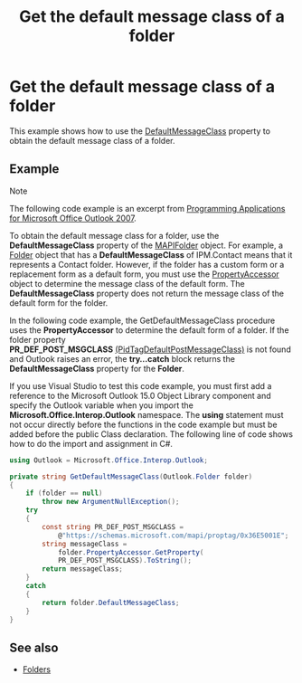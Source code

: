 ﻿---
title: Get the default message class of a folder
TOCTitle: Get the default message class of a folder
ms:assetid: 1c5faefd-b180-4114-a955-3fc524210317
ms:mtpsurl: https://msdn.microsoft.com/library/Ff184594(v=office.15)
ms:contentKeyID: 55119860
ms.date: 07/24/2014
mtps_version: v=office.15
---

# Get the default message class of a folder

This example shows how to use the [DefaultMessageClass](https://msdn.microsoft.com/library/bb646541\(v=office.15\)) property to obtain the default message class of a folder.

## Example

> [!NOTE] 
> The following code example is an excerpt from [Programming Applications for Microsoft Office Outlook 2007](https://www.amazon.com/gp/product/0735622493?ie=UTF8&tag=msmsdn-20&linkCode=as2&camp=1789&creative=9325&creativeASIN=0735622493).

To obtain the default message class for a folder, use the **DefaultMessageClass** property of the [MAPIFolder](https://msdn.microsoft.com/library/bb624369\(v=office.15\)) object. For example, a [Folder](https://msdn.microsoft.com/library/bb645774\(v=office.15\)) object that has a **DefaultMessageClass** of IPM.Contact means that it represents a Contact folder. However, if the folder has a custom form or a replacement form as a default form, you must use the [PropertyAccessor](https://msdn.microsoft.com/library/bb646034\(v=office.15\)) object to determine the message class of the default form. The **DefaultMessageClass** property does not return the message class of the default form for the folder.

In the following code example, the GetDefaultMessageClass procedure uses the **PropertyAccessor** to determine the default form of a folder. If the folder property **PR\_DEF\_POST\_MSGCLASS** [(PidTagDefaultPostMessageClass)](https://msdn.microsoft.com/library/cc815305\(v=office.15\)) is not found and Outlook raises an error, the **try…catch** block returns the **DefaultMessageClass** property for the **Folder**.

If you use Visual Studio to test this code example, you must first add a reference to the Microsoft Outlook 15.0 Object Library component and specify the Outlook variable when you import the **Microsoft.Office.Interop.Outlook** namespace. The **using** statement must not occur directly before the functions in the code example but must be added before the public Class declaration. The following line of code shows how to do the import and assignment in C\#.

```csharp
using Outlook = Microsoft.Office.Interop.Outlook;
```


```csharp
private string GetDefaultMessageClass(Outlook.Folder folder)
{
    if (folder == null)
        throw new ArgumentNullException();
    try
    {
        const string PR_DEF_POST_MSGCLASS =
            @"https://schemas.microsoft.com/mapi/proptag/0x36E5001E";
        string messageClass =
            folder.PropertyAccessor.GetProperty(
            PR_DEF_POST_MSGCLASS).ToString();
        return messageClass;
    }
    catch
    {
        return folder.DefaultMessageClass;
    }
}
```

## See also

- [Folders](folders.md)

